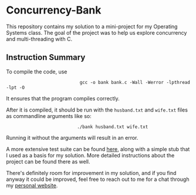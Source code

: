 # Concurrency-Bank

This repository contains my solution to a mini-project for my Operating Systems class. The goal of the project was to help us explore concurrency and multi-threading with C.

## Instruction Summary

To compile the code, use

                                gcc -o bank bank.c -Wall -Werror -lpthread -lpt -O
                                
It ensures that the program compiles correctly. 

After it is compiled, it should be run with the `husband.txt` and `wife.txt` files as commandline arguments like so: 

                               ./bank husband.txt wife.txt
  
Running it without the arguments will result in an error.


A more extensive test suite can be found [here](https://github.com/ianakotey/ostep-projects/tree/master/concurrency-bank), along with a simple stub that I used as a basis for my solution. More detailed instructions about the project can be found there as well.

There's definitely room for improvement in my solution, and if you find anyway it could be improved, feel free to reach out to me for a chat through my [personal website](https://excel-chukwu.netlify.app/).

